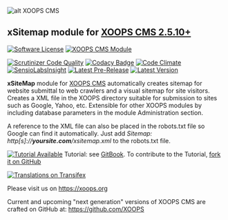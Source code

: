![alt XOOPS CMS](https://xoops.org/images/logoXoops4GithubRepository.png)
## xSitemap module for  [XOOPS CMS 2.5.10+](https://xoops.org)
[![Software License](https://img.shields.io/badge/license-GPL-brightgreen.svg?style=flat)](https://www.gnu.org/licenses/gpl-2.0.html)
[![XOOPS CMS Module](https://img.shields.io/badge/XOOPS%20CMS-Module-blue.svg)](https://xoops.org)

[![Scrutinizer Code Quality](https://img.shields.io/scrutinizer/g/XoopsModules25x/xsitemap.svg?style=flat)](https://scrutinizer-ci.com/g/XoopsModules25x/xsitemap/?branch=master)
[![Codacy Badge](https://api.codacy.com/project/badge/Grade/f5f73614cc9c4ae9975b88cd82f30584)](https://www.codacy.com/app/mambax7/xsitemap_2)
[![Code Climate](https://img.shields.io/codeclimate/github/XoopsModules25x/xsitemap.svg?style=flat)](https://codeclimate.com/github/XoopsModules25x/xsitemap)
[![SensioLabsInsight](https://insight.sensiolabs.com/projects/c4687fc1-f0bf-4c93-8fe1-e4f3b33a4392/mini.png)](https://insight.sensiolabs.com/projects/c4687fc1-f0bf-4c93-8fe1-e4f3b33a4392)
[![Latest Pre-Release](https://img.shields.io/github/tag/XoopsModules25x/xsitemap.svg?style=flat)](https://github.com/XoopsModules25x/xsitemap/tags/)
[![Latest Version](https://img.shields.io/github/release/XoopsModules25x/xsitemap.svg?style=flat)](https://github.com/XoopsModules25x/xsitemap/releases/)

**xSiteMap** module for [XOOPS CMS](https://xoops.org) automatically creates sitemap for website submittal to web crawlers and a visual sitemap for site visitors. Creates a XML file in the XOOPS directory suitable for submission to sites such as Google, Yahoo, etc. Extensible for other XOOPS modules by including database parameters in the module Administration section.

A reference to the XML file can also be placed in the robots.txt file so Google can find it automatically.  Just add
_Sitemap: http\[s\]://**yoursite.com**/xsitemap.xml_ to the robots.txt file.

[![Tutorial Available](https://xoops.org/images/tutorial-available-blue.svg)](https://xoops.gitbook.io/xsitemap-tutorial/) Tutorial: see [GitBook](https://xoops.gitbook.io/xsitemap-tutorial/).
To contribute to the Tutorial, [fork it on GitHub](https://github.com/XoopsDocs/xsitemap-tutorial)

[![Translations on Transifex](https://xoops.org/images/translations-transifex-blue.svg)](https://www.transifex.com/xoops)

Please visit us on https://xoops.org

Current and upcoming "next generation" versions of XOOPS CMS are crafted on GitHub at: https://github.com/XOOPS
